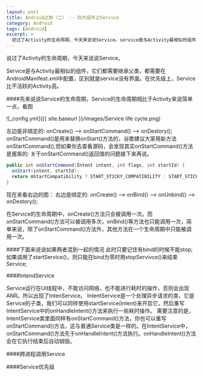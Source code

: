 ```yaml
---
layout: post
title: Android之旅（二） -- 四大组件之Service
category: Android
tags: [Android]
excerpt: >
  说过了Activity的生命周期，今天来说说Service。service是与Activity最相似的组件，它们都需要继承父类，都需要在
---
```


说过了Activity的生命周期，今天来说说Service。

Service是与Activity最相似的组件，它们都需要继承父类，都需要在AndroidManifest.xml中配置，区别就是service没有界面。在优先级上，Service比不活跃的Activity高。

####先来说说Service的生命周期，Service的生命周期相比于Activity来说简单一点，看图

![_config.yml]({{ site.baseurl }}/images/Service life cycle.png)  

左边是非绑定的: onCreate() --> onStartCommand() --> onDestory();
    onStartCommand()是用来替换onStart()方法的，谷歌建议大家用新方法onStartCommand(),但如果你去查看源码，会发现其实onStartCommand()方法是酱紫的: 关于onStartCommand()返回值的问题接下来再说。

``` java
public int onStartCommand(Intent intent, int flags, int startId) {
  onStart(intent, startId);
  return mStartCompatibility ? START_STICKY_COMPATIBILITY : START_STICKY;
}
```

现在来看右边的图：
右边是绑定的: onCreate() --> onBind() --> onUnbind() --> onDestory();

在Service的生命周期中，onCreate()方法只会被调用一次。而onStartCommand()方法可以被调用多次，onBind()等方法也只能调用一次，简单来说，除了onStartCommand()方法外，其他方法在一个生命周期中只能被调用一次。

####下面来说说如果两者混到一起的情况
此时只要记住有bind的时候不能stop;
如果调用了startService()，则只能在bind为零时用stopServivce()来结束Service;

####IntendService

Service运行在UI线程中，不能访问网络，也不能进行耗时的操作，否则会出现ANR。所以出现了IntenService。
IntentService是一个处理异步请求的类，它是Service的子类，我们可以同样使用startService(intent)来开启它，然后重写IntentService中的onHandleIntent()方法来执行一些耗时操作。
需要注意的是，IntentService类里面同样有onStartCommand()方法，你也可以重写onStartCommand()方法，这与普通Service类是一样的。在IntentService中，onStartCommand()方法先于onHandleIntent()方法执行。onHandleIntent()方法会在它执行结束后自动销毁。

####跨进程调用Service






####Service优先级


























